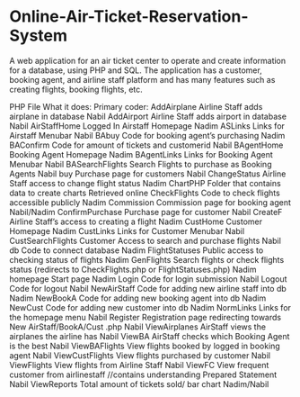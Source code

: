 # Online-Air-Ticket-Reservation-System
A web application for an air ticket center to operate and create information for a database, using PHP and SQL. The application has a customer, booking agent, and airline staff platform and has many features such as creating flights, booking flights, etc.

PHP File	What it does:	Primary coder:
AddAirplane	Airline Staff adds airplane in database	Nabil
AddAirport	Airline Staff adds airport in database	Nabil
AirStaffHome	Logged In Airstaff Homepage	Nadim
ASLinks	Links for Airstaff Menubar	Nabil
BAbuy	Code for booking agent’s purchasing	Nadim
BAConfirm	Code for amount of tickets and customerid	Nabil
BAgentHome	Booking Agent Homepage	Nadim
BAgentLinks	Links for Booking Agent Menubar	Nabil
BASearchFlights	Search Flights to purchase as Booking Agents	Nabil
buy	Purchase page for customers	Nabil
ChangeStatus	Airline Staff access to change flight status	Nadim
ChartPHP	Folder that contains data to create charts	Retrieved online
CheckFlights	Code to check flights accessible publicly	Nadim
Commission	Commission page for booking agent	Nabil/Nadim
ConfirmPurchase	Purchase page for customer	Nabil
CreateF	Airline Staff’s access to creating a flight	Nadim
CustHome	Customer Homepage	Nadim
CustLinks	Links for Customer Menubar	Nabil
CustSearchFlights	Customer Access to search and purchase flights	Nabil
db	Code to connect database	Nadim
FlightStatuses	Public access to checking status of flights	Nadim
GenFlights	Search flights or check flights status (redirects to CheckFlights.php or FlightStatuses.php)	Nadim
homepage	Start page	Nadim
Login	Code for login submission	Nabil
Logout	Code for logout	Nabil
NewAirStaff	Code for adding new airline staff into db	Nadim
NewBookA	Code for adding new booking agent into db	Nadim
NewCust	Code for adding new customer into db	Nadim
NormLinks	Links for the homepage menu 	Nabil
Register	Registration page redirecting towards New AirStaff/BookA/Cust .php	Nabil
ViewAirplanes	AirStaff views the airplanes the airline has	Nabil
ViewBA	AirStaff checks which Booking Agent is the best	Nabil
ViewBAFlights	View flights booked by logged in booking agent	Nabil
ViewCustFlights	View flights purchased by customer	Nabil
ViewFlights	View flights from Airline Staff	Nabil
ViewFC	View frequent customer from airlinestaff //contains understanding Prepared Statement	Nabil
ViewReports	Total amount of tickets sold/ bar chart	Nadim/Nabil
